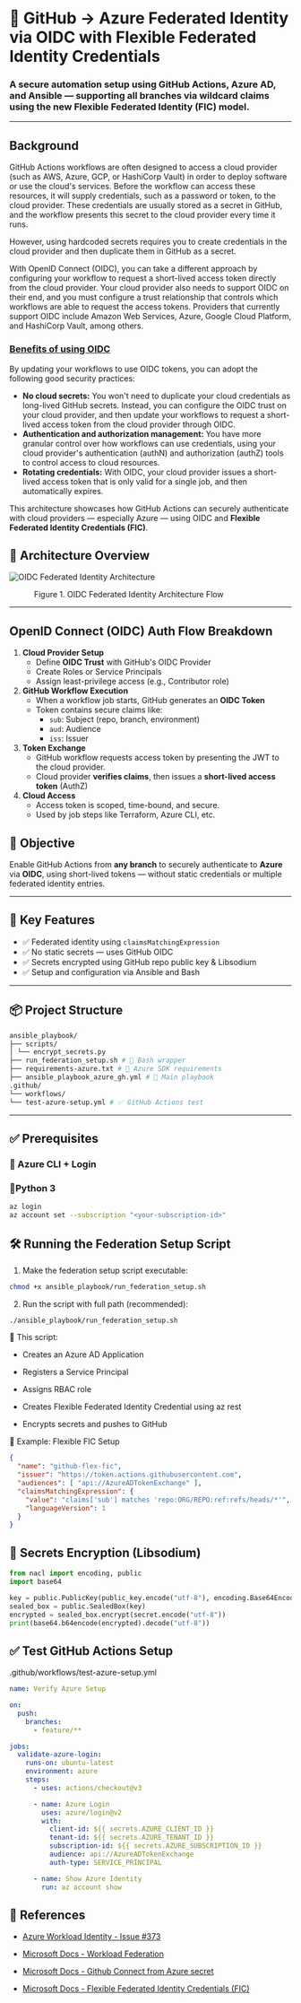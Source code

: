 # 🔐 GitHub → Azure Federated Identity via OIDC with Flexible Federated Identity Credentials

### A secure automation setup using GitHub Actions, Azure AD, and Ansible — supporting all branches via wildcard claims using the new Flexible Federated Identity (FIC) model.

---

## Background

GitHub Actions workflows are often designed to access a cloud provider (such as AWS, Azure, GCP, or HashiCorp Vault) in order to deploy software or use the cloud's services. Before the workflow can access these resources, it will supply credentials, such as a password or token, to the cloud provider. These credentials are usually stored as a secret in GitHub, and the workflow presents this secret to the cloud provider every time it runs.

However, using hardcoded secrets requires you to create credentials in the cloud provider and then duplicate them in GitHub as a secret.

With OpenID Connect (OIDC), you can take a different approach by configuring your workflow to request a short-lived access token directly from the cloud provider. Your cloud provider also needs to support OIDC on their end, and you must configure a trust relationship that controls which workflows are able to request the access tokens. Providers that currently support OIDC include Amazon Web Services, Azure, Google Cloud Platform, and HashiCorp Vault, among others.

### [Benefits of using OIDC](https://docs.github.com/en/actions/security-for-github-actions/security-hardening-your-deployments/about-security-hardening-with-openid-connect#benefits-of-using-oidc)

By updating your workflows to use OIDC tokens, you can adopt the following good security practices:

- **No cloud secrets:** You won't need to duplicate your
cloud credentials as long-lived GitHub secrets. Instead, you can
configure the OIDC trust on your cloud provider, and then update your
workflows to request a short-lived access token from the cloud provider
through OIDC.
- **Authentication and authorization management:** You
have more granular control over how workflows can use credentials, using your cloud provider's authentication (authN) and authorization (authZ)
tools to control access to cloud resources.
- **Rotating credentials:** With OIDC, your cloud
provider issues a short-lived access token that is only valid for a
single job, and then automatically expires.

This architecture showcases how GitHub Actions can securely authenticate with cloud providers — especially Azure — using OIDC and **Flexible Federated Identity Credentials (FIC)**.

## 🧭 Architecture Overview

![OIDC Federated Identity Architecture](/images/OpenID%20Connect%20-%20GitHub%20Actions%20workflow.png "OIDC Federated Identity")

<figure>
<img src="/images/OpenID Connect - GitHub Actions workflow.png" alt=""/>
<figure-caption>Figure 1. OIDC Federated Identity Architecture Flow</figure-caption>
</figure>

---

## **OpenID Connect (OIDC) Auth Flow Breakdown**

1. **Cloud Provider Setup**
    - Define **OIDC Trust** with GitHub's OIDC Provider
    - Create Roles or Service Principals
    - Assign least-privilege access (e.g., Contributor role)
2. **GitHub Workflow Execution**
    - When a workflow job starts, GitHub generates an **OIDC Token**
    - Token contains secure claims like:
        - `sub`: Subject (repo, branch, environment)
        - `aud`: Audience
        - `iss`: Issuer
3. **Token Exchange**
    - GitHub workflow requests access token by presenting the JWT to the cloud provider.
    - Cloud provider **verifies claims**, then issues a **short-lived access token** (AuthZ)
4. **Cloud Access**
    - Access token is scoped, time-bound, and secure.
    - Used by job steps like Terraform, Azure CLI, etc.

## 🎯 Objective

Enable GitHub Actions from **any branch** to securely authenticate to **Azure** via **OIDC**, using short-lived tokens — without static credentials or multiple federated identity entries.

---

## 🚀 Key Features

- ✅ Federated identity using `claimsMatchingExpression`
- ✅ No static secrets — uses GitHub OIDC
- ✅ Secrets encrypted using GitHub repo public key & Libsodium
- ✅ Setup and configuration via Ansible and Bash

---

## 📦 Project Structure

```bash
ansible_playbook/
├── scripts/
│ └── encrypt_secrets.py
├── run_federation_setup.sh # 🔧 Bash wrapper
├── requirements-azure.txt # 🧩 Azure SDK requirements
├── ansible_playbook_azure_gh.yml # 🎯 Main playbook
.github/
└── workflows/
└── test-azure-setup.yml # ✅ GitHub Actions test
```

---

## ✅ Prerequisites

### 🔹 Azure CLI + Login
### 🔹Python 3

```bash
az login
az account set --subscription "<your-subscription-id>"
```

## 🛠️ Running the Federation Setup Script

1. Make the federation setup script executable:
```bash
chmod +x ansible_playbook/run_federation_setup.sh
```
2. Run the script with full path (recommended):
```bash
./ansible_playbook/run_federation_setup.sh
```
📌 This script:

-  Creates an Azure AD Application

- Registers a Service Principal

- Assigns RBAC role

- Creates Flexible Federated Identity Credential using az rest

- Encrypts secrets and pushes to GitHub

🔐 Example: Flexible FIC Setup
```json
{
  "name": "github-flex-fic",
  "issuer": "https://token.actions.githubusercontent.com",
  "audiences": [ "api://AzureADTokenExchange" ],
  "claimsMatchingExpression": {
    "value": "claims['sub'] matches 'repo:ORG/REPO:ref:refs/heads/*'",
    "languageVersion": 1
  }
}
```
## 🔐 Secrets Encryption (Libsodium)
```python
from nacl import encoding, public
import base64

key = public.PublicKey(public_key.encode("utf-8"), encoding.Base64Encoder())
sealed_box = public.SealedBox(key)
encrypted = sealed_box.encrypt(secret.encode("utf-8"))
print(base64.b64encode(encrypted).decode("utf-8"))
```

## ✅ Test GitHub Actions Setup
.github/workflows/test-azure-setup.yml
```yaml
name: Verify Azure Setup

on:
  push:
    branches:
      - feature/**

jobs:
  validate-azure-login:
    runs-on: ubuntu-latest
    environment: azure
    steps:
      - uses: actions/checkout@v3

      - name: Azure Login
        uses: azure/login@v2
        with:
          client-id: ${{ secrets.AZURE_CLIENT_ID }}
          tenant-id: ${{ secrets.AZURE_TENANT_ID }}
          subscription-id: ${{ secrets.AZURE_SUBSCRIPTION_ID }}
          audience: api://AzureADTokenExchange
          auth-type: SERVICE_PRINCIPAL

      - name: Show Azure Identity
        run: az account show
```

## 🧠 References
- [Azure Workload Identity - Issue #373](https://github.com/Azure/azure-workload-identity/issues/373#issuecomment-2521617494)

- [Microsoft Docs - Workload Federation](https://learn.microsoft.com/entra/workload-id/workload-identity-federation-create-trust)
- [Microsoft Docs - Github Connect from Azure secret](https://learn.microsoft.com/en-us/azure/developer/github/connect-from-azure-secret)
- [Microsoft Docs - Flexible Federated Identity Credentials (FIC)](https://learn.microsoft.com/en-us/rest/api/managedidentity/federated-identity-credentials/create-or-update?view=rest-managedidentity-2025-01-31-preview&tabs=HTTP#claimsmatchingexpression)